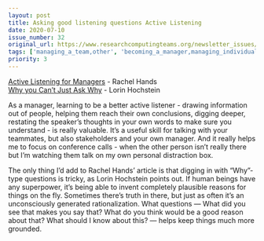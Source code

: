 ```yaml
---
layout: post
title: Asking good listening questions Active Listening
date: 2020-07-10
issue_number: 32
original_url: https://www.researchcomputingteams.org/newsletter_issues/0032
tags: ['managing_a_team,other', 'becoming_a_manager,managing_individuals']
priority: 3
---
```


<!-- markdownlint-disable MD033 -->
<!-- markdownlint-disable MD041 -->
<!-- markdownlint-disable MD049 -->

[Active Listening for Managers](https://rachelhands.com/2020/07/07/active-listening-for-managers/) - Rachel Hands <br/>
[Why you Can’t Just Ask Why](https://surfingcomplexity.blog/2020/05/22/why-you-cant-just-ask-why/) - Lorin Hochstein

As a manager, learning to be a better active listener - drawing information out of people, helping them reach their own conclusions, digging deeper, restating the speaker’s thoughts in your own words to make sure you understand - is really valuable.  It’s a useful skill for talking with your teammates, but also stakeholders and your own manager.   And it really helps me to focus on conference calls - when the other person isn’t really there but I’m watching them talk on my own personal distraction box.

The only thing I’d add to Rachel Hands’ article is that digging in with “Why”-type questions is tricky, as Lorin Hochstein points out.  If human beings have any superpower, it’s being able to invent completely plausible reasons for things on the fly.  Sometimes there’s truth in there, but just as often it’s an unconsciously generated rationalization.  What questions — What did you see that makes you say that?  What do you think would be a good reason about that?  What should I know about this?  — helps keep things much more grounded.
